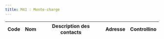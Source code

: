 ```yaml
---
title: M41 : Monte-charge
---
```


Code|Nom|Description des contacts|Adresse|Controllino
|---|---|---|---|---|

